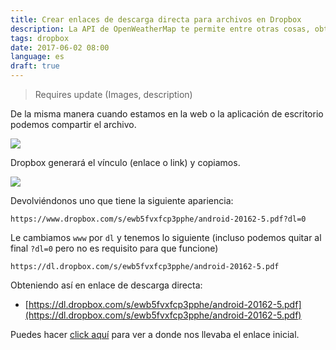 ```yaml
---
title: Crear enlaces de descarga directa para archivos en Dropbox
description: La API de OpenWeatherMap te permite entre otras cosas, obtener información del clima y pronosticos del tiempo de cualquier región del mundo.
tags: dropbox
date: 2017-06-02 08:00
language: es
draft: true
---
```


> Requires update (Images, description)

De la misma manera cuando estamos en la web o la aplicación de escritorio podemos compartir el archivo.

![](/content/images/2016/12/Screen_Shot_2016-12-20_at_17_24_42.png)

Dropbox generará el vínculo (enlace o link) y copiamos.

![](/content/images/2016/12/Screen_Shot_2016-12-20_at_17_25_38.png)

Devolviéndonos uno que tiene la siguiente apariencia:

```language
https://www.dropbox.com/s/ewb5fvxfcp3pphe/android-20162-5.pdf?dl=0
```

Le cambiamos `www` por `dl` y tenemos lo siguiente (incluso podemos quitar al final `?dl=0` pero no es requisito para que funcione)

```language
https://dl.dropbox.com/s/ewb5fvxfcp3pphe/android-20162-5.pdf
```

Obteniendo así en enlace de descarga directa:

* [https://dl.dropbox.com/s/ewb5fvxfcp3pphe/android-20162-5.pdf](https://dl.dropbox.com/s/ewb5fvxfcp3pphe/android-20162-5.pdf)

Puedes hacer [click aquí](https://www.dropbox.com/s/ewb5fvxfcp3pphe/android-20162-5.pdf?dl=0) para ver a donde nos llevaba el enlace inicial.
